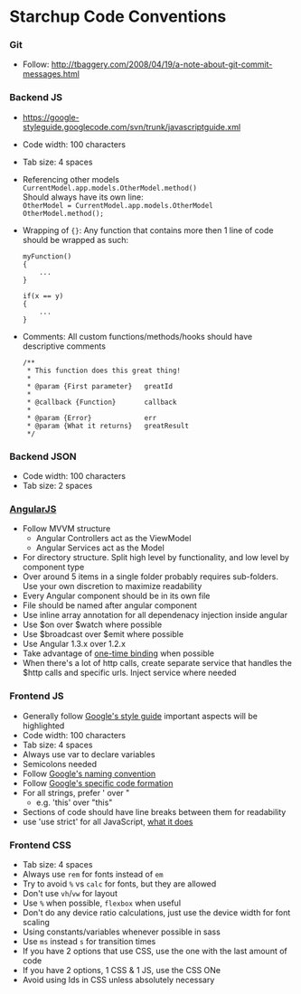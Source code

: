 Starchup Code Conventions
=========================

### Git

* Follow: http://tbaggery.com/2008/04/19/a-note-about-git-commit-messages.html  

### Backend JS

* https://google-styleguide.googlecode.com/svn/trunk/javascriptguide.xml
* Code width: 100 characters
* Tab size: 4 spaces

* Referencing other models `CurrentModel.app.models.OtherModel.method()`  
	Should always have its own line:  
  `OtherModel = CurrentModel.app.models.OtherModel`  
  `OtherModel.method();`

* Wrapping of `{}`: Any function that contains more then 1 line of code should be wrapped as such:
  ```
  myFunction()
  {
      ...
  }
  ```
  ```
  if(x == y)
  {
      ...
  }
  ```
  
* Comments: All custom functions/methods/hooks should have descriptive comments
  ```
  /**
   * This function does this great thing!
   *
   * @param {First parameter}   greatId
   *
   * @callback {Function}       callback
   *
   * @param {Error}             err
   * @param {What it returns}   greatResult
   */
   ```


### Backend JSON

* Code width: 100 characters
* Tab size: 2 spaces


### [AngularJS](https://github.com/mgechev/angularjs-style-guide)

* Follow MVVM structure
	* Angular Controllers act as the ViewModel
	* Angular Services act as the Model
* For directory structure. Split high level by functionality, and low level by component type
* Over around 5 items in a single folder probably requires sub-folders. Use your own discretion to maximize readability
* Every Angular component should be in its own file
* File should be named after angular component
* Use inline array annotation for all dependenacy injection inside angular
* Use $on over $watch where possible
* Use $broadcast over $emit where possible
* Use Angular 1.3.x over 1.2.x
* Take advantage of [one-time binding](https://code.angularjs.org/1.3.3/docs/guide/expression) when possible
* When there's a lot of http calls, create separate service that handles the $http calls and specific urls. Inject service where needed

### Frontend JS

* Generally follow [Google's style guide](https://google-styleguide.googlecode.com/svn/trunk/javascriptguide.xml) important aspects will be highlighted
* Code width: 100 characters
* Tab size: 4 spaces
* Always use var to declare variables
* Semicolons needed
* Follow [Google's naming convention](https://google-styleguide.googlecode.com/svn/trunk/javascriptguide.xml?showone=Naming#Naming)
* Follow [Google's specific code formation](https://google-styleguide.googlecode.com/svn/trunk/javascriptguide.xml?showone=Code_formatting#Code_formatting)
* For all strings, prefer ' over " 
	* e.g. 'this' over "this"
* Sections of code should have line breaks between them for readability
* use 'use strict' for all JavaScript, [what it does](https://developer.mozilla.org/en-US/docs/Web/JavaScript/Reference/Strict_mode)


### Frontend CSS

* Tab size: 4 spaces
* Always use `rem` for fonts instead of `em`
* Try to avoid `%` vs `calc` for fonts, but they are allowed
* Don't use `vh`/`vw` for layout
* Use `%` when possible, `flexbox` when useful 
* Don't do any device ratio calculations, just use the device width for font scaling
* Using constants/variables whenever possible in sass
* Use `ms` instead `s` for transition times
* If you have 2 options that use CSS, use the one with the last amount of code
* If you have 2 options, 1 CSS & 1 JS, use the CSS ONe
* Avoid using Ids in CSS unless absolutely necessary
